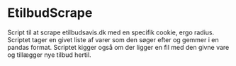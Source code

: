# EtilbudScrape

Script til at scrape etilbudsavis.dk med en specifik cookie, ergo radius. Scriptet tager en givet liste af varer som den søger efter og gemmer i en pandas format. Scriptet kigger også om der ligger en fil med den givne vare og tillægger nye tilbud hertil.
